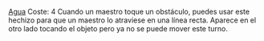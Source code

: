 [Agua](Elementos/Agua.md)
Coste: 4
Cuando un maestro toque un obstáculo, puedes usar este hechizo para que un maestro lo atraviese en una línea recta. Aparece en el otro lado tocando el objeto pero ya no se puede mover este turno.